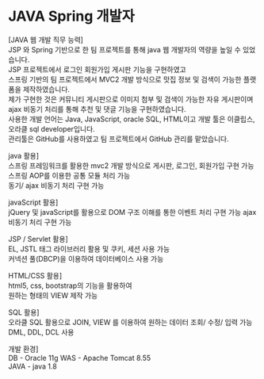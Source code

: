 # JAVA Spring 개발자       
     
      
   
[JAVA 웹 개발 직무 능력]   
JSP 와 Spring 기반으로 한 팀 프로젝트를 통해 java 웹 개발자의 역량을 높일 수 있었습니다.   
JSP 프로젝트에서 로그인 회원가입 게시판 기능을 구현하였고   
스프링 기반의 팀 프로젝트에서 MVC2 개발 방식으로 맛집 정보 및 검색이 가능한 플랫폼을 제작하였습니다.   
제가 구현한 것은 커뮤니티 게시판으로 이미지 첨부 및 검색이 가능한 자유 게시판이며   
ajax 비동기 처리를 통해 추천 및 댓글 기능을 구현하였습니다.   
사용한 개발 언어는 Java, JavaScript, oracle SQL, HTML이고 개발 툴은 이클립스, 오라클 sql developer입니다.   
관리툴은 GitHub를 사용하였고 팀 프로젝트에서 GitHub 관리를 맡았습니다.  
    
java 활용]    
스프링 프레임워크를 활용한 mvc2 개발 방식으로 게시판, 로그인, 회원가입 구현 가능    
스프링 AOP를 이용한 공통 모듈 처리 가능    
동기/ ajax 비동기 처리 구현 가능    
    
javaScript 활용]    
jQuery 및 javaScript를 활용으로 DOM 구조 이해를 통한 이벤트 처리 구현 가능
ajax 비동기 처리 구현 가능

JSP / Servlet 활용]    
EL, JSTL 태그 라이브러리 활용 및 쿠키, 세션 사용 가능    
커넥션 풀(DBCP)을 이용하여 데이터베이스 사용 가능    

HTML/CSS 활용]    
html5, css, bootstrap의 기능을 활용하여    
원하는 형태의 VIEW 제작 가능    
    
SQL 활용]    
오라클 SQL 활용으로 JOIN, VIEW 를 이용하여 원하는 데이터 조회/ 수정/ 입력 가능    
DML, DDL, DCL 사용    
    
개발 환경]    
DB - Oracle 11g
WAS - Apache Tomcat 8.55    
JAVA - java 1.8    
    
